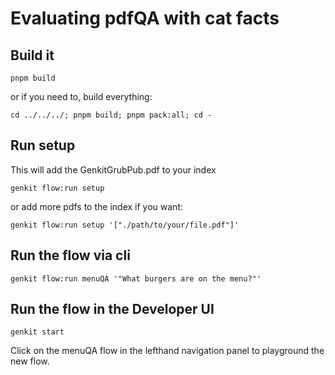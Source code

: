 # Evaluating pdfQA with cat facts

## Build it

```
pnpm build
```

or if you need to, build everything:

```
cd ../../../; pnpm build; pnpm pack:all; cd -
```

## Run setup

This will add the GenkitGrubPub.pdf to your index

```
genkit flow:run setup
```

or add more pdfs to the index if you want:

```
genkit flow:run setup '["./path/to/your/file.pdf"]'
```

## Run the flow via cli

```
genkit flow:run menuQA '"What burgers are on the menu?"'
```

## Run the flow in the Developer UI

```
genkit start
```

Click on the menuQA flow in the lefthand navigation panel to playground the new flow.
